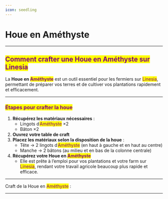 ```yaml
---
icon: seedling
---
```


# Houe en Améthyste

***

## <mark style="color:purple;">Comment crafter une Houe en Améthyste sur Linesia</mark>

La **Houe en&#x20;**<mark style="color:purple;">**Améthyste**</mark> est un outil essentiel pour les fermiers sur <mark style="color:purple;">Linesia</mark>, permettant de préparer vos terres et de cultiver vos plantations rapidement et efficacement.

***

### <mark style="color:purple;">Étapes pour crafter la houe</mark>

1. **Récupérez les matériaux nécessaires** :
   * Lingots d’<mark style="color:purple;">Améthyste</mark> ×2
   * Bâton ×2
2. **Ouvrez votre table de craft**
3. **Placez les matériaux selon la disposition de la houe** :
   * Tête → 2 lingots d’<mark style="color:purple;">Améthyste</mark> (en haut à gauche et en haut au centre)
   * Manche → 2 bâtons (au milieu et en bas de la colonne centrale)
4. **Récupérez votre Houe en&#x20;**<mark style="color:purple;">**Améthyste**</mark>
   * Elle est prête à l’emploi pour vos plantations et votre farm sur <mark style="color:purple;">Linesia</mark>, rendant votre travail agricole beaucoup plus rapide et efficace.

***

Craft de la Houe en <mark style="color:purple;">Améthyste</mark> :



***
